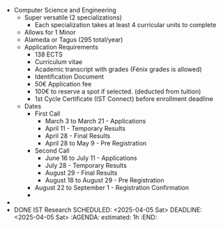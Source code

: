 - Computer Science and Engineering
	- Super versatile (2 specializations)
		- Each specialization takes at least 4 curricular units to complete
	- Allows for 1 Minor
	- Alameda or Tagus (295 total/year)
	- Application Requirements
		- 138 ECTS
		- Curriculum vitae
		- Academic transcript with grades (Fénix grades is allowed)
		- Identification Document
		- 50€ Application fee
		- 100€ to reserve a spot if selected. (deducted from tuition)
		- 1st Cycle Certificate (IST Connect) before enrollment deadline
	- Dates
		- First Call
			- March 3 to March 21 - Applications
			- April 11 - Temporary Results
			- April 28 - Final Results
			- April 28 to May 9 - Pre Registration
		- Second Call
			- June 16 to July 11 - Applications
			- July 28 - Temporary Results
			- August 29 - Final Results
			- August 18 to August 29 - Pre Registration
		- August 22 to September 1 - Registration Confirmation
		-
-
- DONE IST Research
  SCHEDULED: <2025-04-05 Sat>
  DEADLINE: <2025-04-05 Sat>
  :AGENDA:
  estimated: 1h
  :END: